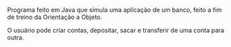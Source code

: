 Programa feito em Java que simula uma aplicação de um banco, feito a fim de treino da Orientação a Objeto.

O usuário pode criar contas, depositar, sacar e transferir de uma conta para outra. 
